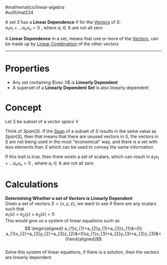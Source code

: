 #mathematics/linear-algebra  
#uoft/mat224 

A set $S$ has a **Linear Dependence** if for the [Vectors](../MAT223%20Notes/Vector.md) of $S$:  
	$a_{1}x_{1}+...a_{n}x_{n}=0$ , where $a_i \in \mathbb{R}$ are not all zero

A **Linear Dependence** in a set, means that one or more of the [Vectors](../MAT223%20Notes/Vector.md), can be made up by [Linear Combination](../MAT223%20Notes/Linear%20Combination.md) of the other vectors

---
# Properties
- Any set containing $\vec 0$ is **Linearly Dependent**
- A superset of a **Linearly Dependent Set** is also linearly dependent
# Concept

Let $S$ be *subset* of a *vector space* $V$

Think of $Span(S)$. If the [Span](../MAT223%20Notes/Span.md) of a subset of $S$ results in the same value as $Span(S)$, then that means that there are unused vectors in $S$, the vectors in $S$ are not being used in the most "economical" way, and there is a set with less elements than $S$ which can be used to convey the same information

If this trait is true, then there exists a set of scalars, which can result in $a_{1}x_{1}+...a_{n}x_{n}=0$ , where $a_i \in \mathbb{R}$ are not all zero

# Calculations
**Determining Whether a set of Vectors is Linearly Dependent**  
Given a set of vectors $S=\{x,y,z\}$, we want to see if there are any scalars such that  
$a_{1}(x)+a_{2}(y)+a_{3}(z)=0$  
This would give us a system of linear equations such as  
$$ \begin{aligned} a_{1}x_{1}+a_{2}y_{1}+a_{3}z_{1}&=0\\ a_{1}x_{2}+a_{2}y_{2}+a_{3}z_{2}&=0\\a_{1}x_{3}+a_{2}y_{3}+a_{3}z_{3}&=0\end{aligned}$$  
Solve this system of linear equations, if there is a solution, then the vectors are linearly dependent